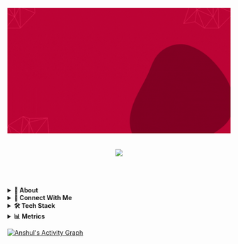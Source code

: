 [![MasterHead](https://github.com/AnshulKumarYadav/AnshulKumarYadav/blob/main/assets/Software%20Developer%20(1).gif)](https://AnshulKumarYadav.github.io)
<h2><p align="center">
  <a href="#"><img src="https://readme-typing-svg.herokuapp.com?center=true&lines=Hii👋+I'm+Anshul;"></a>
</p>
 <br/></h2>
<details>
  <summary><b>👤 About</b></summary>
    <p>
      <img align="right" width="250" src="https://github.com/AnshulKumarYadav/AnshulKumarYadav/blob/main/assets/WhatsApp%20Image%202022-07-22%20at%209.22.30%20AM.jpeg" alt="Anshul Yadav" />
      
<blockquote>

I am a passionate software developer with web development technologies.
  
Currently pursuing web development course from Masai School and ready to work.  
  
Have an experience of 1000+ hours of coding and 100+ hours of data sturctures and algorithms.
  
5 ⭐⭐⭐⭐⭐ problem solver on HackerRank.
  
Love to writing 👨‍💻 code and solve problem.  

When I'm not at the keyboard, I like playing cricket and hanging out with friends.

</blockquote>
    
----
  
  </p>
</details>
  
<details>
<summary><b>💬 Connect With Me</b></summary>
<p>
 
 | **Platforms** | **Go Live** |
 | - | - |
 **Portfolio Website** | [![Portfolio](https://img.shields.io/static/v1?label=&message=anshulkumaryadav.vercel.app&color=0A9CEA&logo=googlechrome&logoColor=FFFFFF)](https://anshulkumaryadav.vercel.app/)
 **LinkedIn** | [![LinkedIn](https://img.shields.io/static/v1?label=&message=anshul-kumar-yadav&color=16C8FC&logo=linkedIn&logoColor=FFFFFF)](https://www.linkedin.com/in/anshul-kumar-yadav/)
 **WhatsApp** | ![WhatsApp](https://img.shields.io/static/v1?label=&message=7060476249&color=25DE44&logo=whatsapp&logoColor=FFFFFF)
 **Instagram** | [![Instagram](https://img.shields.io/static/v1?label=&message=rishuyadav3602&color=F44CCE&logo=instagram&logoColor=FFFFFF)](https://www.instagram.com/rishuyadav3602/)
 </p>
</details>

<details>
  <summary><b>🛠️ Tech Stack</b></summary>
    <p>

| **Category** | **Technologies** |
| - | - |
**Frontend** | [![HTML](https://img.shields.io/static/v1?label=&message=HTML&color=F37878&logo=html5&logoColor=FFFFFF)](https://html.com/) [![CSS](https://img.shields.io/static/v1?label=&message=CSS&color=0078D4&logo=css3&logoColor=FFFFFF)](https://www.w3.org/TR/CSS/#css)
**Backend** | [![mySql](https://img.shields.io/static/v1?label=&message=MySql&color=019733&logo=MySQL&logoColor=FFFFFF)](https://html.com/) [![Maven](https://img.shields.io/static/v1?label=&message=Maven&color=0078D4&logo=mvn&logoColor=FFFFFF)](https://www.w3.org/TR/CSS/#css) [![Hibernate](https://img.shields.io/static/v1?label=&message=Hibernate&color=430098&logo=hibernate&logoColor=FFFFFF)](https://www.w3.org/TR/CSS/#css) [![Spring Boot](https://img.shields.io/static/v1?label=&message=SpringBoot&color=019733&logo=springboot&logoColor=FFFFFF)](https://www.w3.org/TR/CSS/#css)
**Core** | [![JavaScript](https://img.shields.io/static/v1?label=&message=JavaScript&color=F7DF1E&logo=javascript&logoColor=FFFFFF)](https://www.javascript.com/)<br>[![Java](https://img.shields.io/static/v1?label=&message=Java&color=007396&logo=java&logoColor=FFFFFF)](https://www.java.com/) 
**Cloud** | [![AWS](https://img.shields.io/static/v1?label=&message=aws&color=0078D4&logo=amazonaws&logoColor=FFFFFF)](https://aws.amazon.com/) [![Vercel](https://img.shields.io/static/v1?label=&message=Vercel&color=430098&logo=vercel&logoColor=FFFFFF)](https://vercel.com/) [![Netlify](https://img.shields.io/static/v1?label=&message=Netlify&color=00C7B7&logo=netlify&logoColor=FFFFFF)](https://netlify.com/)
**Misc** | [![Bash](https://img.shields.io/static/v1?label=&message=Bash&color=4EAA25&logo=gnubash&logoColor=FFFFFF)](https://www.gnu.org/software/bash/) [![Powershell](https://img.shields.io/static/v1?label=&message=Powershell&color=000000&logo=microsoftpowershell&logoColor=FFFFFF)](https://en.wikipedia.org/wiki/Markdown)
**Editors** | [![STS](https://img.shields.io/static/v1?label=&message=Spring-Boot-Suite4&color=019733&logo=spring&logoColor=FFFFFF)](https://www.vim.org/) [![VS Code](https://img.shields.io/static/v1?label=&message=VS%20Code&color=9013FE&logo=visualstudiocode&logoColor=FFFFFF)](https://code.visualstudio.com/)
      

----      

  </p>
  </details>
<details>
<summary><b>📊 Metrics</b></summary>
<p><img align="left" src="https://github-readme-stats.vercel.app/api/top-langs?username=AnshulKumarYadav&theme=radical&langs_count8" alt="anshulkumaryadav" /></p>

![Anshul's GitHub stats](https://github-readme-stats.vercel.app/api?username=AnshulKumarYadav&theme=radical&show_icons=true)
![GitHub Streak](https://streak-stats.demolab.com/?user=AnshulKumarYadav&currStreakNum=2FD3EB&fire=pink&sideLabels=F00&theme=radical)
  
  </details>
  
  <a href="https://github.com/AnshulKumarYadav/github-readme-activity-graph"><img alt="Anshul's Activity Graph" src="https://github-readme-activity-graph.cyclic.app/graph?username=AnshulKumarYadav" /></a>

